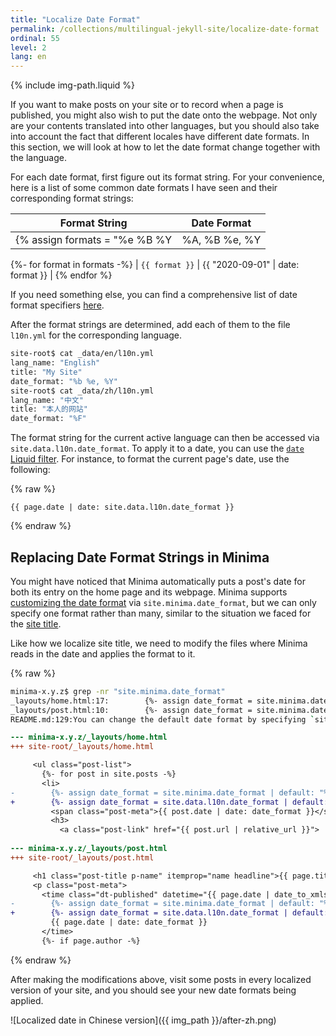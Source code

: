 ```yaml
---
title: "Localize Date Format"
permalink: /collections/multilingual-jekyll-site/localize-date-format
ordinal: 55
level: 2
lang: en
---
```

{% include img-path.liquid %}

If you want to make posts on your site or to record when a page is published,
you might also wish to put the date onto the webpage. Not only are your
contents translated into other languages, but you should also take into account
the fact that different locales have different date formats. In this section,
we will look at how to let the date format change together with the language.

For each date format, first figure out its format string. For your convenience,
here is a list of some common date formats I have seen and their corresponding
format strings:

| Format String | Date Format |
| :-----------: | :---------: |
{% assign formats = "%e %B %Y | %A, %B %e, %Y | %a %b %d, %Y | %F | %m/%d/%Y | %d/%m/%y" | split: " | " %}
{%- for format in formats -%}
| `{{ format }}` | {{ "2020-09-01" | date: format }} |
{% endfor %}

If you need something else, you can find a comprehensive list of date format
specifiers
[here](http://man7.org/linux/man-pages/man3/strftime.3.html#DESCRIPTION).

After the format strings are determined, add each of them to the file
`l10n.yml` for the corresponding language.

```sh
site-root$ cat _data/en/l10n.yml
lang_name: "English"
title: "My Site"
date_format: "%b %e, %Y"
site-root$ cat _data/zh/l10n.yml
lang_name: "中文"
title: "本人的网站"
date_format: "%F"
```

The format string for the current active language can then be accessed via
`site.data.l10n.date_format`. To apply it to a date, you can use the [`date`
Liquid filter](https://shopify.github.io/liquid/filters/date/). For instance,
to format the current page's date, use the following:

{% raw %}
```liquid
{{ page.date | date: site.data.l10n.date_format }}
```
{% endraw %}

## Replacing Date Format Strings in Minima

You might have noticed that Minima automatically puts a post's date for both
its entry on the home page and its webpage. Minima supports [customizing the
date format](https://github.com/jekyll/minima#change-default-date-format) via
`site.minima.date_format`, but we can only specify one format rather than many,
similar to the situation we faced for the [site title](localize-site-title).

Like how we localize site title, we need to modify the files where Minima reads
in the date and applies the format to it.

{% raw %}
```sh
minima-x.y.z$ grep -nr "site.minima.date_format"
_layouts/home.html:17:        {%- assign date_format = site.minima.date_format | default: "%b %-d, %Y" -%}
_layouts/post.html:10:        {%- assign date_format = site.minima.date_format | default: "%b %-d, %Y" -%}
README.md:129:You can change the default date format by specifying `site.minima.date_format`
```

```diff
--- minima-x.y.z/_layouts/home.html
+++ site-root/_layouts/home.html

     <ul class="post-list">
       {%- for post in site.posts -%}
       <li>
-        {%- assign date_format = site.minima.date_format | default: "%b %-d, %Y" -%}
+        {%- assign date_format = site.data.l10n.date_format | default: "%b %-d, %Y" -%}
         <span class="post-meta">{{ post.date | date: date_format }}</span>
         <h3>
           <a class="post-link" href="{{ post.url | relative_url }}">
 
--- minima-x.y.z/_layouts/post.html
+++ site-root/_layouts/post.html

     <h1 class="post-title p-name" itemprop="name headline">{{ page.title | escape }}</h1>
     <p class="post-meta">
       <time class="dt-published" datetime="{{ page.date | date_to_xmlschema }}" itemprop="datePublished">
-        {%- assign date_format = site.minima.date_format | default: "%b %-d, %Y" -%}
+        {%- assign date_format = site.data.l10n.date_format | default: "%b %-d, %Y" -%}
         {{ page.date | date: date_format }}
       </time>
       {%- if page.author -%}
```
{% endraw %}

After making the modifications above, visit some posts in every localized
version of your site, and you should see your new date formats being applied.

![Localized date in Chinese version]({{ img_path }}/after-zh.png)
